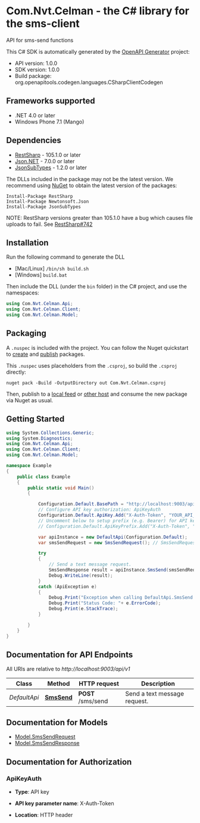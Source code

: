 # Com.Nvt.Celman - the C# library for the sms-client

API for sms-send functions

This C# SDK is automatically generated by the [OpenAPI Generator](https://openapi-generator.tech) project:

- API version: 1.0.0
- SDK version: 1.0.0
- Build package: org.openapitools.codegen.languages.CSharpClientCodegen

## Frameworks supported


- .NET 4.0 or later
- Windows Phone 7.1 (Mango)

## Dependencies


- [RestSharp](https://www.nuget.org/packages/RestSharp) - 105.1.0 or later
- [Json.NET](https://www.nuget.org/packages/Newtonsoft.Json/) - 7.0.0 or later
- [JsonSubTypes](https://www.nuget.org/packages/JsonSubTypes/) - 1.2.0 or later

The DLLs included in the package may not be the latest version. We recommend using [NuGet](https://docs.nuget.org/consume/installing-nuget) to obtain the latest version of the packages:

```
Install-Package RestSharp
Install-Package Newtonsoft.Json
Install-Package JsonSubTypes
```

NOTE: RestSharp versions greater than 105.1.0 have a bug which causes file uploads to fail. See [RestSharp#742](https://github.com/restsharp/RestSharp/issues/742)

## Installation

Run the following command to generate the DLL

- [Mac/Linux] `/bin/sh build.sh`
- [Windows] `build.bat`

Then include the DLL (under the `bin` folder) in the C# project, and use the namespaces:

```csharp
using Com.Nvt.Celman.Api;
using Com.Nvt.Celman.Client;
using Com.Nvt.Celman.Model;

```


## Packaging

A `.nuspec` is included with the project. You can follow the Nuget quickstart to [create](https://docs.microsoft.com/en-us/nuget/quickstart/create-and-publish-a-package#create-the-package) and [publish](https://docs.microsoft.com/en-us/nuget/quickstart/create-and-publish-a-package#publish-the-package) packages.

This `.nuspec` uses placeholders from the `.csproj`, so build the `.csproj` directly:

```
nuget pack -Build -OutputDirectory out Com.Nvt.Celman.csproj
```

Then, publish to a [local feed](https://docs.microsoft.com/en-us/nuget/hosting-packages/local-feeds) or [other host](https://docs.microsoft.com/en-us/nuget/hosting-packages/overview) and consume the new package via Nuget as usual.


## Getting Started

```csharp
using System.Collections.Generic;
using System.Diagnostics;
using Com.Nvt.Celman.Api;
using Com.Nvt.Celman.Client;
using Com.Nvt.Celman.Model;

namespace Example
{
    public class Example
    {
        public static void Main()
        {

            Configuration.Default.BasePath = "http://localhost:9003/api/v1";
            // Configure API key authorization: ApiKeyAuth
            Configuration.Default.ApiKey.Add("X-Auth-Token", "YOUR_API_KEY");
            // Uncomment below to setup prefix (e.g. Bearer) for API key, if needed
            // Configuration.Default.ApiKeyPrefix.Add("X-Auth-Token", "Bearer");

            var apiInstance = new DefaultApi(Configuration.Default);
            var smsSendRequest = new SmsSendRequest(); // SmsSendRequest | 

            try
            {
                // Send a text message request.
                SmsSendResponse result = apiInstance.SmsSend(smsSendRequest);
                Debug.WriteLine(result);
            }
            catch (ApiException e)
            {
                Debug.Print("Exception when calling DefaultApi.SmsSend: " + e.Message );
                Debug.Print("Status Code: "+ e.ErrorCode);
                Debug.Print(e.StackTrace);
            }

        }
    }
}
```

## Documentation for API Endpoints

All URIs are relative to *http://localhost:9003/api/v1*

Class | Method | HTTP request | Description
------------ | ------------- | ------------- | -------------
*DefaultApi* | [**SmsSend**](docs/DefaultApi.md#smssend) | **POST** /sms/send | Send a text message request.


## Documentation for Models

 - [Model.SmsSendRequest](docs/SmsSendRequest.md)
 - [Model.SmsSendResponse](docs/SmsSendResponse.md)


## Documentation for Authorization


### ApiKeyAuth

- **Type**: API key

- **API key parameter name**: X-Auth-Token
- **Location**: HTTP header

